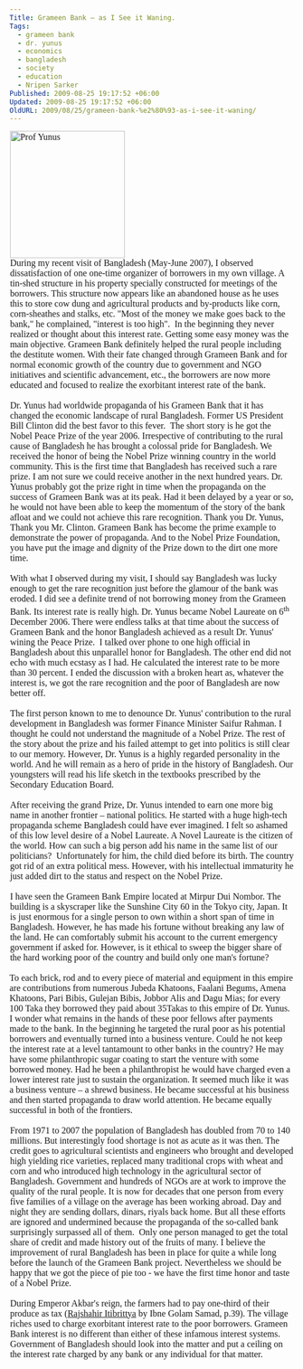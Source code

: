 ```yaml
---
Title: Grameen Bank – as I See it Waning.
Tags:
  - grameen bank
  - dr. yunus
  - economics
  - bangladesh
  - society
  - education
  - Nripen Sarker
Published: 2009-08-25 19:17:52 +06:00
Updated: 2009-08-25 19:17:52 +06:00
OldURL: 2009/08/25/grameen-bank-%e2%80%93-as-i-see-it-waning/
---
```


<p class="MsoNormal" style="margin: 0in 0.7pt 0pt;"><span style="font-family: Garamond;"></span></p>
<p class="MsoNormal" style="margin: 0in 0.7pt 0pt;"><span style="font-family: Garamond;"><span style="font-size: medium;"><img style="vertical-align: baseline;" src="https://newsimg.bbc.co.uk/media/images/42194000/jpg/_42194726_203yunus-afp.jpg" alt="Prof Yunus" width="203" height="225" /></span></span></p>
<p class="MsoNormal" style="margin: 0in 0.7pt 0pt;"><span style="font-family: Garamond;"></span></p>
<p class="MsoNormal" style="margin: 0in 0.7pt 0pt;"><span style="font-family: Garamond;"><span style="font-size: medium;">During my recent visit of Bangladesh (May-June 2007), I observed dissatisfaction of one one-time organizer of borrowers in my own village. A tin-shed structure in his property specially constructed for meetings of the borrowers. This structure now appears like an abandoned house as he uses this to store cow dung and agricultural products and by-products like corn, corn-sheathes and stalks, etc. "Most of the money we make goes back to the bank," he complained, "interest is too high".  In the beginning they never realized or thought about this interest rate. Getting some easy money was the main objective. Grameen Bank definitely helped the rural people including the destitute women. With their fate changed through Grameen Bank and for normal economic growth of the country due to government and NGO initiatives and scientific advancement, etc., the borrowers are now more educated and focused to realize the exorbitant interest rate of the bank. </span></span></p>
<p class="MsoNormal" style="margin: 0in 0.7pt 0pt;"><span style="font-family: Garamond;"><span style="font-size: medium;"> </span></span></p>
<p class="MsoNormal" style="margin: 0in 0.7pt 0pt;"><span style="font-family: Garamond;"><span style="font-size: medium;">Dr. Yunus had worldwide propaganda of his Grameen Bank that it has changed the economic landscape of rural Bangladesh. Former US President Bill Clinton did the best favor to this fever.  The short story is he got the Nobel Peace Prize of the year 2006. Irrespective of contributing to the rural cause of Bangladesh he has brought a colossal pride for Bangladesh. We received the honor of being the Nobel Prize winning country in the world community. This is the first time that Bangladesh has received such a rare prize. I am not sure we could receive another in the next hundred years. Dr. Yunus probably got the prize right in time when the propaganda on the success of Grameen Bank was at its peak. Had it been delayed by a year or so, he would not have been able to keep the momentum of the story of the bank afloat and we could not achieve this rare recognition. Thank you Dr. Yunus, Thank you Mr. Clinton. Grameen Bank has become the prime example to demonstrate the power of propaganda. And to the Nobel Prize Foundation, you have put the image and dignity of the Prize down to the dirt one more time.</span></span></p>
<p class="MsoNormal" style="margin: 0in 0.7pt 0pt;"><span style="font-family: Garamond;"><span style="font-size: medium;"> </span></span></p>
<p class="MsoNormal" style="margin: 0in 0.7pt 0pt;"><span style="font-family: Garamond;"><span style="font-size: medium;">With what I observed during my visit, I should say Bangladesh was lucky enough to get the rare recognition just before the glamour of the bank was eroded. I did see a definite trend of not borrowing money from the Grameen Bank. Its interest rate is really high. Dr. Yunus became Nobel Laureate on 6<sup>th</sup> December 2006. There were endless talks at that time about the success of Grameen Bank and the honor Bangladesh achieved as a result Dr. Yunus' wining the Peace Prize.  I talked over phone to one high official in Bangladesh about this unparallel honor for Bangladesh. The other end did not echo with much ecstasy as I had. He calculated the interest rate to be more than 30 percent. I ended the discussion with a broken heart as, whatever the interest is, we got the rare recognition and the poor of Bangladesh are now better off. </span></span></p>
<p class="MsoNormal" style="margin: 0in 0.7pt 0pt;"><span style="font-family: Garamond;"><span style="font-size: medium;"> </span></span></p>
<p class="MsoNormal" style="margin: 0in 0.7pt 0pt;"><span style="font-family: Garamond;"><span style="font-size: medium;">The first person known to me to denounce Dr. Yunus' contribution to the rural development in Bangladesh was former Finance Minister Saifur Rahman. I thought he could not understand the magnitude of a Nobel Prize. The rest of the story about the prize and his failed attempt to get into politics is still clear to our memory. However, Dr. Yunus is a highly regarded personality in the world. And he will remain as a hero of pride in the history of Bangladesh. Our youngsters will read his life sketch in the textbooks prescribed by the Secondary Education Board. </span></span></p>
<p class="MsoNormal" style="margin: 0in 0.7pt 0pt;"><span style="font-family: Garamond;"><span style="font-size: medium;"> </span></span></p>
<p class="MsoNormal" style="margin: 0in 0.7pt 0pt;"><span style="font-family: Garamond;"><span style="font-size: medium;">After receiving the grand Prize, Dr. Yunus intended to earn one more big name in another frontier – national politics. He started with a huge high-tech propaganda scheme Bangladesh could have ever imagined. I felt so ashamed of this low level desire of a Nobel Laureate. A Novel Laureate is the citizen of the world. How can such a big person add his name in the same list of our politicians?  Unfortunately for him, the child died before its birth. The country got rid of an extra political mess. However, with his intellectual immaturity he just added dirt to the status and respect on the Nobel Prize.  </span></span></p>
<p class="MsoNormal" style="margin: 0in 0.7pt 0pt;"><span style="font-family: Garamond;"><span style="font-size: medium;"> </span></span></p>
<p class="MsoNormal" style="margin: 0in 0.7pt 0pt;"><span style="font-family: Garamond;"><span style="font-size: medium;">I have seen the Grameen Bank Empire located at Mirpur Dui Nombor. The building is a skyscraper like the Sunshine City 60 in the Tokyo city, Japan. It is just enormous for a single person to own within a short span of time in Bangladesh. However, he has made his fortune without breaking any law of the land. He can comfortably submit his account to the current emergency government if asked for. However, is it ethical to sweep the bigger share of the hard working poor of the country and build only one man's fortune?</span></span></p>
<p class="MsoNormal" style="margin: 0in 0.7pt 0pt;"><span style="font-family: Garamond;"><span style="font-size: medium;"> </span></span></p>
<p class="MsoNormal" style="margin: 0in 0.7pt 0pt 0in;"><span style="font-family: Garamond;"><span style="font-size: medium;">To each brick, rod and to every piece of material and equipment in this empire are contributions from numerous Jubeda Khatoons, Faalani Begums, Amena Khatoons, Pari Bibis, Gulejan Bibis, Jobbor Alis and Dagu Mias; for every 100 Taka they borrowed they paid about 35Takas to this empire of Dr. Yunus. I wonder what remains in the hands of these poor fellows after payments made to the bank. In the beginning he targeted the rural poor as his potential borrowers and eventually turned into a business venture. Could he not keep the interest rate at a level tantamount to other banks in the country? He may have some philanthropic sugar coating to start the venture with some borrowed money. Had he been a philanthropist he would have charged even a lower interest rate just to sustain the organization. It seemed much like it was a business venture – a shrewd business. He became successful at his business and then started propaganda to draw world attention. He became equally successful in both of the frontiers. </span></span></p>
<p class="MsoNormal" style="margin: 0in 0.7pt 0pt;"><span style="font-family: Garamond;"><span style="font-size: medium;"> </span></span></p>
<p class="MsoNormal" style="margin: 0in 0.7pt 0pt;"><span style="font-family: Garamond;"><span style="font-size: medium;">From 1971 to 2007 the population of Bangladesh has doubled from 70 to 140 millions. But interestingly food shortage is not as acute as it was then. The credit goes to agricultural scientists and engineers who brought and developed high yielding rice varieties, replaced many traditional crops with wheat and corn and who introduced high technology in the agricultural sector of Bangladesh. Government and hundreds of NGOs are at work to improve the quality of the rural people. It is now for decades that one person from every five families of a village on the average has been working abroad. Day and night they are sending dollars, dinars, riyals back home. But all these efforts are ignored and undermined because the propaganda of the so-called bank surprisingly surpassed all of them.  Only one person managed to get the total share of credit and made history out of the fruits of many. I believe the improvement of rural Bangladesh has been in place for quite a while long before the launch of the Grameen Bank project. Nevertheless we should be happy that we got the piece of pie too - we have the first time honor and taste of a Nobel Prize.</span></span></p>
<p class="MsoNormal" style="margin: 0in 0.7pt 0pt;"><span style="font-family: Garamond;"><span style="font-size: medium;"> </span></span></p>
<p class="MsoNormal" style="margin: 0in 0.7pt 0pt;"><span style="font-family: Garamond;"><span style="font-size: medium;">During Emperor Akbar's reign, the farmers had to pay one-third of their produce as tax (<span style="text-decoration: underline;">Rajshahir Itibrittya</span> by Ibne Golam Samad, p.39). The village riches used to charge exorbitant interest rate to the poor borrowers. Grameen Bank interest is no different than either of these infamous interest systems. Government of Bangladesh should look into the matter and put a ceiling on the interest rate charged by any bank or any individual for that matter. </span></span></p>
